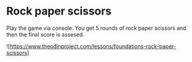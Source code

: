 # Rock paper scissors

Play the game via console. You get 5 rounds of rock paper scissors and then the final score is assesed. 

![https://www.theodinproject.com/lessons/foundations-rock-paper-scissors]